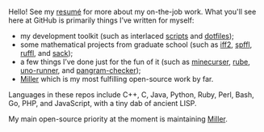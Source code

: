 Hello! See my [resumé](http://johnkerl.org/kerl-resume.pdf) for more about my on-the-job work. What you'll see here at GitHub is primarily things I’ve written for myself:

* my development toolkit (such as interlaced [scripts](https://github.com/johnkerl/scripts) and [dotfiles](https://github.com/johnkerl/dotfiles));
* some mathematical projects from graduate school (such as [iff2](https://github.com/johnkerl/iff2), [spffl](https://github.com/johnkerl/spffl), [ruffl](https://github.com/johnkerl/ruffl), and [sack](https://github.com/johnkerl/sack));
* a few things I’ve done just for the fun of it (such as [minecurser](https://github.com/johnkerl/minecurser), [rube](https://github.com/johnkerl/rube), [uno-runner](https://github.com/johnkerl/uno-runner), and [pangram-checker](https://github.com/johnkerl/pangram-checker));
* [Miller](https://github.com/johnkerl/miller) which is my most fulfilling open-source work by far.

Languages in these repos include C++, C, Java, Python, Ruby, Perl, Bash, Go, PHP, and JavaScript, with a tiny dab of ancient LISP.

My main open-source priority at the moment is maintaining [Miller](https://miller.readthedocs.io/en/latest/).
